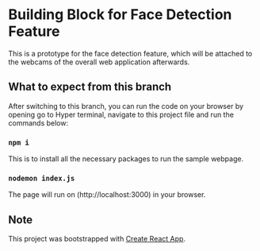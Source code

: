 # Building Block for Face Detection Feature 

This is a prototype for the face detection feature, which will be attached to the webcams of the overall web application afterwards.

## What to expect from this branch

After switching to this branch, you can run the code on your browser by opening go to Hyper terminal, navigate to this project file and run the commands below:

### `npm i`

This is to install all the necessary packages to run the sample webpage.

### `nodemon index.js`

The page will run on (http://localhost:3000) in your browser.

## Note

This project was bootstrapped with [Create React App](https://github.com/facebook/create-react-app).

